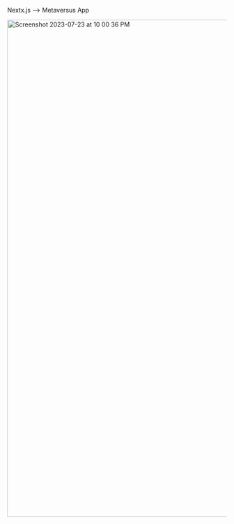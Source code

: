 Nextx.js --> Metaversus App

<img width="1140" alt="Screenshot 2023-07-23 at 10 00 36 PM" src="https://github.com/arpitz/project-metaversus/assets/15854072/b263c0cc-05c5-451b-9cee-5bf158680e3e">
